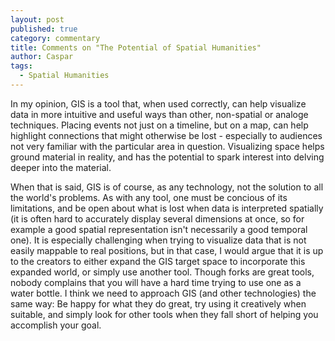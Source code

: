 ```yaml
---
layout: post
published: true
category: commentary
title: Comments on "The Potential of Spatial Humanities"
author: Caspar
tags:
  - Spatial Humanities
---
```

In my opinion, GIS is a tool that, when used correctly, can help visualize data in more intuitive and useful ways than other, non-spatial or analoge techniques. Placing events not just on a timeline, but on a map, can help highlight connections that might otherwise be lost - especially to audiences not very familiar with the particular area in question. Visualizing space helps ground material in reality, and has the potential to spark interest into delving deeper into the material.

When that is said, GIS is of course, as any technology, not the solution to all the world's problems. As with any tool, one must be concious of its limitations, and be open about what is lost when data is interpreted spatially (it is often hard to accurately display several dimensions at once, so for example a good spatial representation isn't necessarily a good temporal one). It is especially challenging when trying to visualize data that is not easily mappable to real positions, but in that case, I would argue that it is up to the creators to either expand the GIS target space to incorporate this expanded world, or simply use another tool. Though forks are great tools, nobody complains that you will have a hard time trying to use one as a water bottle. I think we need to approach GIS (and other technologies) the same way: Be happy for what they do great, try using it creatively when suitable, and simply look for other tools when they fall short of helping you accomplish your goal.
